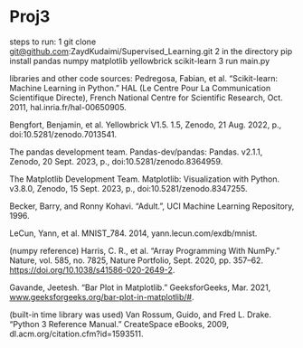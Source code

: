 # Proj3

steps to run:
1 git clone git@github.com:ZaydKudaimi/Supervised_Learning.git
2 in the directory pip install pandas numpy matplotlib yellowbrick scikit-learn
3 run main.py

libraries and other code sources:
Pedregosa, Fabian, et al. “Scikit-learn: Machine Learning in Python.” HAL (Le Centre Pour La Communication Scientifique Directe), French National Centre for Scientific Research, Oct. 2011, hal.inria.fr/hal-00650905.

Bengfort, Benjamin, et al. Yellowbrick V1.5. 1.5, Zenodo, 21 Aug. 2022, p., doi:10.5281/zenodo.7013541.

The pandas development team. Pandas-dev/pandas: Pandas. v2.1.1, Zenodo, 20 Sept. 2023, p., doi:10.5281/zenodo.8364959.

The Matplotlib Development Team. Matplotlib: Visualization with Python. v3.8.0, Zenodo, 15 Sept. 2023, p., doi:10.5281/zenodo.8347255.

Becker, Barry, and Ronny Kohavi. “Adult.”, UCI Machine Learning Repository, 1996.

LeCun, Yann, et al. MNIST_784. 2014, yann.lecun.com/exdb/mnist.

(numpy reference)     Harris, C. R., et al. “Array Programming With NumPy.” Nature, vol. 585, no. 7825, Nature Portfolio, Sept. 2020, pp. 357–62. https://doi.org/10.1038/s41586-020-2649-2.

Gavande, Jeetesh. “Bar Plot in Matplotlib.” GeeksforGeeks, Mar. 2021, www.geeksforgeeks.org/bar-plot-in-matplotlib/#.

(built-in time library was used)     Van Rossum, Guido, and Fred L. Drake. “Python 3 Reference Manual.” CreateSpace eBooks, 2009, dl.acm.org/citation.cfm?id=1593511.
